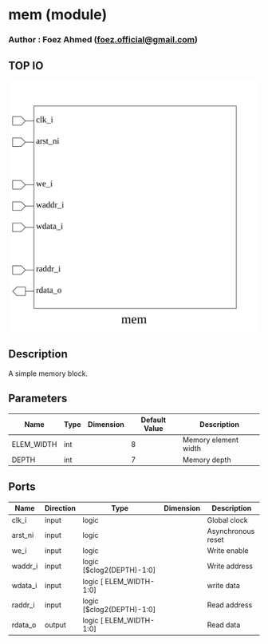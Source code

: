 # mem (module)

### Author : Foez Ahmed (foez.official@gmail.com)

## TOP IO
<img src="./mem_top.svg">

## Description
 A simple memory block.

## Parameters
|Name|Type|Dimension|Default Value|Description|
|-|-|-|-|-|
|ELEM_WIDTH|int||8|Memory element width|
|DEPTH|int||7|Memory depth|

## Ports
|Name|Direction|Type|Dimension|Description|
|-|-|-|-|-|
|clk_i|input|logic||Global clock|
|arst_ni|input|logic||Asynchronous reset|
|we_i|input|logic||Write enable|
|waddr_i|input|logic [$clog2(DEPTH)-1:0]||Write address|
|wdata_i|input|logic [ ELEM_WIDTH-1:0]||write data|
|raddr_i|input|logic [$clog2(DEPTH)-1:0]||Read address|
|rdata_o|output|logic [ ELEM_WIDTH-1:0]||Read data|
